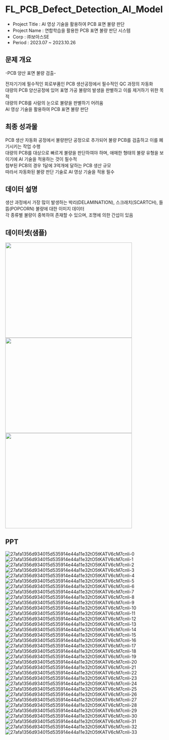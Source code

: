 # FL_PCB_Defect_Detection_AI_Model
- Project Title : AI 영상 기술을 활용하여 PCB 표면 불량 판단
- Project Name : 연합학습을 활용한 PCB 표면 불량 판단 시스템
- Corp : ㈜보아스SE
- Period : 2023.07 ~ 2023.10.26
   
   
## 문제 개요
-PCB 양산 표면 불량 검출-

전자기기에 필수적인 회로부품인 PCB 생산공정에서 필수적인 QC 과정의 자동화   
대량의 PCB 양산공정에 있어 표명 가공 불량의 발생을 판별하고 이를 제거하기 위한 목적   
대량의 PCB를 사람의 눈으로 불량을 판별하기 어려움   
AI 영상 기술을 활용하여 PCB 표면 불량 판단   
   
   
## 최종 성과물
PCB 생산 자동화 공정에서 불량판단 공정으로 추가되어 불량 PCB를 검출하고 이를 폐기시키는 작업 수행   
대량의 PCB를 대상으로 빠르게 불량을 판단하여야 하며, 애매한 형태의 불량 유형을 보이기에 AI 기술을 적용하는 것이 필수적   
첨부된 PCB의 경우 1달에 3억개에 달하는 PCB 생산 규모   
따라서 자동화된 불량 판단 기술로 AI 영상 기술을 적용 필수   
   
   
## 데이터 설명
생산 과정에서 가장 많이 발생하는 박리(DELAMINATION), 스크래치(SCARTCH), 들뜸(POPCORN) 불량에 대한 이미지 데이터   
각 종류별 불량이 중복하여 존재할 수 있으며, 조명에 의한 간섭이 있음
   
   
## 데이터셋(샘플)
<img src=https://github.com/SS-yong/FL_PCB_Defect_Detection_AI_Model/assets/108441950/19e0f6e6-97ea-4222-9219-989085afe3cb  width="400" height="300"/> 
<img src=https://github.com/SS-yong/FL_PCB_Defect_Detection_AI_Model/assets/108441950/82c15203-6f1b-460c-b88b-c70e5a6bfb5f  width="400" height="300"/> <br>
<img src=https://github.com/SS-yong/FL_PCB_Defect_Detection_AI_Model/assets/108441950/bc1f5313-a964-458e-8f73-713f993f3284  width="400" height="300"/> <br>



## PPT
![27afa1356d934015d535914e44a11e32tO5tKATV6cM7cnli-0](https://github.com/SS-yong/FL_PCB_Defect_Detection_AI_Model/assets/108441950/698008f2-b4bb-4c31-be1f-381a8a79a2fd)
![27afa1356d934015d535914e44a11e32tO5tKATV6cM7cnli-1](https://github.com/SS-yong/FL_PCB_Defect_Detection_AI_Model/assets/108441950/ca132c48-cf90-4a76-8a3d-76b5819c886e)
![27afa1356d934015d535914e44a11e32tO5tKATV6cM7cnli-2](https://github.com/SS-yong/FL_PCB_Defect_Detection_AI_Model/assets/108441950/5242654d-8e96-44f6-829e-c6a37cda24b1)
![27afa1356d934015d535914e44a11e32tO5tKATV6cM7cnli-3](https://github.com/SS-yong/FL_PCB_Defect_Detection_AI_Model/assets/108441950/8c9c091a-058f-4e1d-a3d7-3a1f2f9a8731)
![27afa1356d934015d535914e44a11e32tO5tKATV6cM7cnli-4](https://github.com/SS-yong/FL_PCB_Defect_Detection_AI_Model/assets/108441950/7fc47d2c-7c8b-4b39-841f-9943d3a29915)
![27afa1356d934015d535914e44a11e32tO5tKATV6cM7cnli-5](https://github.com/SS-yong/FL_PCB_Defect_Detection_AI_Model/assets/108441950/35e1ecf9-12b5-4874-b382-27635d3525d4)
![27afa1356d934015d535914e44a11e32tO5tKATV6cM7cnli-6](https://github.com/SS-yong/FL_PCB_Defect_Detection_AI_Model/assets/108441950/8d35af6c-301f-44a0-abdd-9772cefaa087)
![27afa1356d934015d535914e44a11e32tO5tKATV6cM7cnli-7](https://github.com/SS-yong/FL_PCB_Defect_Detection_AI_Model/assets/108441950/5c0710d6-bc6e-4029-8fbe-6e6c2b5346ea)
![27afa1356d934015d535914e44a11e32tO5tKATV6cM7cnli-8](https://github.com/SS-yong/FL_PCB_Defect_Detection_AI_Model/assets/108441950/1ac8100c-70ba-46a5-924c-92f9840cc51a)
![27afa1356d934015d535914e44a11e32tO5tKATV6cM7cnli-9](https://github.com/SS-yong/FL_PCB_Defect_Detection_AI_Model/assets/108441950/80a44d16-d0ee-4ed3-9b3c-28bcc458d5f3)
![27afa1356d934015d535914e44a11e32tO5tKATV6cM7cnli-10](https://github.com/SS-yong/FL_PCB_Defect_Detection_AI_Model/assets/108441950/39ac3726-6fa1-4038-b781-c7be815f61ee)
![27afa1356d934015d535914e44a11e32tO5tKATV6cM7cnli-11](https://github.com/SS-yong/FL_PCB_Defect_Detection_AI_Model/assets/108441950/ea002323-4555-44b5-afbc-b2f972b294ce)
![27afa1356d934015d535914e44a11e32tO5tKATV6cM7cnli-12](https://github.com/SS-yong/FL_PCB_Defect_Detection_AI_Model/assets/108441950/c2da66b5-c430-4e57-8ac5-42f70adf1db1)
![27afa1356d934015d535914e44a11e32tO5tKATV6cM7cnli-13](https://github.com/SS-yong/FL_PCB_Defect_Detection_AI_Model/assets/108441950/e2f23144-40c0-4c68-93fa-0b872c0a8321)
![27afa1356d934015d535914e44a11e32tO5tKATV6cM7cnli-14](https://github.com/SS-yong/FL_PCB_Defect_Detection_AI_Model/assets/108441950/86f4af0c-4c42-4160-a5c9-445e89ab5337)
![27afa1356d934015d535914e44a11e32tO5tKATV6cM7cnli-15](https://github.com/SS-yong/FL_PCB_Defect_Detection_AI_Model/assets/108441950/9f76b718-4631-4c89-84c4-6274986ff2a1)
![27afa1356d934015d535914e44a11e32tO5tKATV6cM7cnli-16](https://github.com/SS-yong/FL_PCB_Defect_Detection_AI_Model/assets/108441950/8c3ee8ed-0ac6-4739-9902-e5129e5dce01)
![27afa1356d934015d535914e44a11e32tO5tKATV6cM7cnli-17](https://github.com/SS-yong/FL_PCB_Defect_Detection_AI_Model/assets/108441950/dab0c350-3c50-417b-a262-63c6ce78a921)
![27afa1356d934015d535914e44a11e32tO5tKATV6cM7cnli-18](https://github.com/SS-yong/FL_PCB_Defect_Detection_AI_Model/assets/108441950/7461f0d8-cf17-40c3-b019-e2b7ce6ebab5)
![27afa1356d934015d535914e44a11e32tO5tKATV6cM7cnli-19](https://github.com/SS-yong/FL_PCB_Defect_Detection_AI_Model/assets/108441950/67509bf7-12a5-4018-8ca3-f81ad77432d8)
![27afa1356d934015d535914e44a11e32tO5tKATV6cM7cnli-20](https://github.com/SS-yong/FL_PCB_Defect_Detection_AI_Model/assets/108441950/d645b457-9dcb-46ae-a481-57341b0ed466)
![27afa1356d934015d535914e44a11e32tO5tKATV6cM7cnli-21](https://github.com/SS-yong/FL_PCB_Defect_Detection_AI_Model/assets/108441950/939ad62a-dc33-45c0-a362-adf24be5bb81)
![27afa1356d934015d535914e44a11e32tO5tKATV6cM7cnli-22](https://github.com/SS-yong/FL_PCB_Defect_Detection_AI_Model/assets/108441950/d61149da-c165-41e8-bd96-aa96bc2a7d45)
![27afa1356d934015d535914e44a11e32tO5tKATV6cM7cnli-23](https://github.com/SS-yong/FL_PCB_Defect_Detection_AI_Model/assets/108441950/590a2a2c-2f09-40e6-8f26-5dc36dcf349c)
![27afa1356d934015d535914e44a11e32tO5tKATV6cM7cnli-24](https://github.com/SS-yong/FL_PCB_Defect_Detection_AI_Model/assets/108441950/3f2a41b8-9e81-4ccc-885d-3aff4cf6293a)
![27afa1356d934015d535914e44a11e32tO5tKATV6cM7cnli-25](https://github.com/SS-yong/FL_PCB_Defect_Detection_AI_Model/assets/108441950/fb6e77cb-4fd9-4b2f-a285-a29cbe5ada7e)
![27afa1356d934015d535914e44a11e32tO5tKATV6cM7cnli-26](https://github.com/SS-yong/FL_PCB_Defect_Detection_AI_Model/assets/108441950/1cc64cef-e357-4c7b-8002-e7b8b43caa2c)
![27afa1356d934015d535914e44a11e32tO5tKATV6cM7cnli-27](https://github.com/SS-yong/FL_PCB_Defect_Detection_AI_Model/assets/108441950/5f9e006d-0fe4-4dc2-8921-0ab49d6befab)
![27afa1356d934015d535914e44a11e32tO5tKATV6cM7cnli-28](https://github.com/SS-yong/FL_PCB_Defect_Detection_AI_Model/assets/108441950/9b5d1c28-a729-4493-96cd-2f233c895f66)
![27afa1356d934015d535914e44a11e32tO5tKATV6cM7cnli-29](https://github.com/SS-yong/FL_PCB_Defect_Detection_AI_Model/assets/108441950/004c7377-7fa5-4549-9861-97effd6e6cc5)
![27afa1356d934015d535914e44a11e32tO5tKATV6cM7cnli-30](https://github.com/SS-yong/FL_PCB_Defect_Detection_AI_Model/assets/108441950/aceade5d-4179-4f7d-adf5-793e17f053e5)
![27afa1356d934015d535914e44a11e32tO5tKATV6cM7cnli-31](https://github.com/SS-yong/FL_PCB_Defect_Detection_AI_Model/assets/108441950/043dc7a4-2e08-42d9-ba6e-d6ec358f21aa)
![27afa1356d934015d535914e44a11e32tO5tKATV6cM7cnli-32](https://github.com/SS-yong/FL_PCB_Defect_Detection_AI_Model/assets/108441950/1e9345b0-cc90-4cde-892b-3b802dd461db)
![27afa1356d934015d535914e44a11e32tO5tKATV6cM7cnli-33](https://github.com/SS-yong/FL_PCB_Defect_Detection_AI_Model/assets/108441950/9af82876-ac9c-49fa-8654-fb02530074a2)
